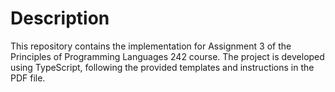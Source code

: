 # Description
This repository contains the implementation for Assignment 3 of the Principles of Programming Languages 242 course. The project is developed using TypeScript, following the provided templates and instructions in the PDF file.
